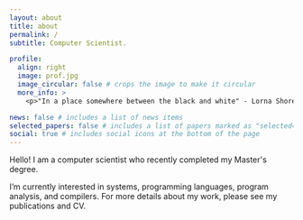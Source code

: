 ```yaml
---
layout: about
title: about
permalink: /
subtitle: Computer Scientist.

profile:
  align: right
  image: prof.jpg
  image_circular: false # crops the image to make it circular
  more_info: > 
    <p>"In a place somewhere between the black and white" - Lorna Shore </p>

news: false # includes a list of news items
selected_papers: false # includes a list of papers marked as "selected={true}"
social: true # includes social icons at the bottom of the page
---
```


Hello! I am a computer scientist who recently completed my Master's degree.

I’m currently interested in systems, programming languages, program analysis, and compilers. For more details about my work, please see my publications and CV.
